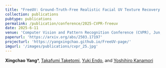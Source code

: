 ```yaml
---
title: "FreeUV: Ground-Truth-Free Realistic Facial UV Texture Recovery via Cross-Assembly Inference Strategy"
collection: publications
pubtype: publications
permalink: /publication/conference/2025-CVPR-freeuv
date: 2025-6-11
venue: 'Computer Vision and Pattern Recognition Conference (CVPR), Jun, To appear'
paperurl: 'https://arxiv.org/abs/2503.17197'
projecturl: 'https://yangxingchao.github.io/FreeUV-page/'
imgurl: '/images/publications/cvpr_25.jpg'
---
```


**Xingchao Yang***, [Takafumi Taketomi](https://taketomitakafumi.sakura.ne.jp/web/en/), [Yuki Endo](https://www.cgg.cs.tsukuba.ac.jp/~endo/index_en.html), and [Yoshihiro Kanamori](http://kanamori.cs.tsukuba.ac.jp/index.html)